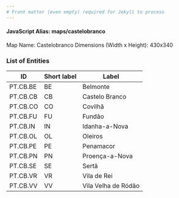 ```yaml
---
# Front matter (even empty) required for Jekyll to process
---
```


#### JavaScript Alias: maps/castelobranco

Map Name: Castelobranco
Dimensions (Width x Height): 430x340





### List of Entities

ID | Short label | Label
---|---|---|
PT.CB.BE|BE|Belmonte
PT.CB.CB|CB|Castelo Branco
PT.CB.CO|CO|Covilhã
PT.CB.FU|FU|Fundão
PT.CB.IN|IN|Idanha-a-Nova
PT.CB.OL|OL|Oleiros
PT.CB.PE|PE|Penamacor
PT.CB.PN|PN|Proença-a-Nova
PT.CB.SE|SE|Sertã
PT.CB.VR|VR|Vila de Rei
PT.CB.VV|VV|Vila Velha de Ródão

